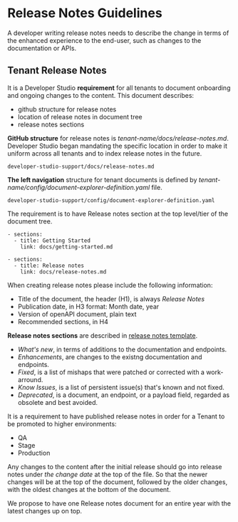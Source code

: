 # Release Notes Guidelines

A developer writing release notes needs to describe the change in terms of the enhanced experience to the end-user, such as changes to the documentation or APIs.


## Tenant Release Notes

It is a Developer Studio **requirement** for all tenants to document onboarding and ongoing changes to the content. This document describes:

  * github structure for release notes
  * location of release notes in document tree
  * release notes sections


**GitHub structure** for release notes is *tenant-name/docs/release-notes.md*. 
Developer Studio began mandating the specific location in order to make it uniform across all tenants and to index release notes in the future.

    developer-studio-support/docs/release-notes.md
  

**The left navigation** structure for tenant documents is defined by *tenant-name/config/document-explorer-definition.yaml* file.

    developer-studio-support/config/document-explorer-definition.yaml


The requirement is to have Release notes section at the top level/tier of the document tree.

    - sections:
      - title: Getting Started
        link: docs/getting-started.md

    - sections:
      - title: Release notes
        link: docs/release-notes.md


When creating release notes please include the following information:

  * Title of the document, the header (H1), is always *Release Notes*
  * Publication date, in H3 format: Month date, year
  * Version of openAPI document, plain text
  * Recommended sections, in H4
  
  **Release notes sections** are described in [release notes template](./release-notes-template.md).

  - *What's new*, in terms of additions to the documentation and endpoints.
  - *Enhancements*, are changes to the existng documentation and endpoints.
  - *Fixed*, is a list of mishaps that were patched or corrected with a work-arround.
  - *Know Issues*, is a list of persistent issue(s) that's known and not fixed.
  - *Deprecated*, is a document, an endpoint, or a payload field, regarded as obsolete and best avoided.

It is a requirement to have published release notes in order for a Tenant to be promoted to higher environments: 

  * QA
  * Stage
  * Production


Any changes to the content after the initial release should go into release notes under *the change date* at the top of the file. So that the newer changes will be at the top of the document, followed by the older changes, with the oldest changes at the bottom of the document.

We propose to have one Release notes document for an entire year with the latest changes up on top.
